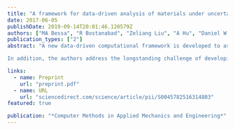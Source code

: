 ```yaml
---
title: "A framework for data-driven analysis of materials under uncertainty: Countering the curse of dimensionality"
date: 2017-06-05
publishDate: 2019-09-14T20:01:46.120579Z
authors: ["MA Bessa", "R Bostanabad", "Zeliang Liu", "A Hu", "Daniel W Apley", "C Brinson", "Wei Chen", "Wing Kam Liu"]
publication_types: ["2"]
abstract: "A new data-driven computational framework is developed to assist in the design and modeling of new material systems and structures. The proposed framework integrates three general steps: (1) design of experiments, where the input variables describing material geometry (microstructure), phase properties and external conditions are sampled; (2) efficient computational analyses of each design sample, leading to the creation of a material response database; and (3) machine learning applied to this database to obtain a new design or response model.

In addition, the authors address the longstanding challenge of developing a data-driven approach applicable to problems that involve unacceptable computational expense when solved by standard analysis methods – e.g. finite element analysis of representative volume elements involving plasticity and damage. In these cases the framework includes the recently developed “self-consistent clustering analysis” method in order to build large databases suitable for machine learning. The authors believe that this will open new avenues to finding innovative materials with new capabilities in an era of high-throughput computing (big-data)."

links:
  - name: Preprint
    url: "preprint.pdf"
  - name: URL
    url: "sciencedirect.com/science/article/pii/S0045782516314803"
featured: true

publication: "*Computer Methods in Applied Mechanics and Engineering*"
---
```


